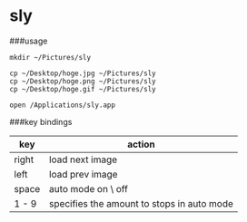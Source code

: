 sly
======================
###usage

    mkdir ~/Pictures/sly
    
    cp ~/Desktop/hoge.jpg ~/Pictures/sly
    cp ~/Desktop/hoge.png ~/Pictures/sly
    cp ~/Desktop/hoge.gif ~/Pictures/sly
    
    open /Applications/sly.app
    
###key bindings

| key | action |
| --- | --- |
| right | load next image |
| left | load prev image |
| space | auto mode on \ off |
| 1 - 9 | specifies the amount to stops in auto mode |
